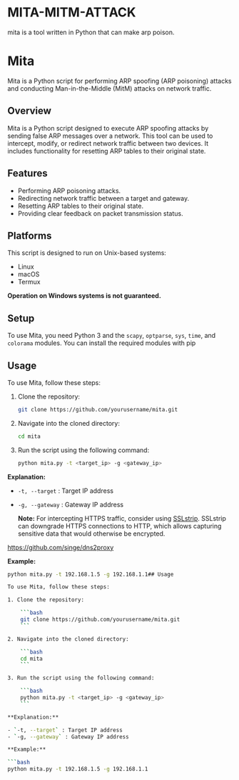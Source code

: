 # MITA-MITM-ATTACK
mita is a tool written in Python that can make arp poison.

# Mita

Mita is a Python script for performing ARP spoofing (ARP poisoning) attacks and conducting Man-in-the-Middle (MitM) attacks on network traffic.

## Overview

Mita is a Python script designed to execute ARP spoofing attacks by sending false ARP messages over a network. This tool can be used to intercept, modify, or redirect network traffic between two devices. It includes functionality for resetting ARP tables to their original state.

## Features

- Performing ARP poisoning attacks.
- Redirecting network traffic between a target and gateway.
- Resetting ARP tables to their original state.
- Providing clear feedback on packet transmission status.

## Platforms

This script is designed to run on Unix-based systems:
- Linux
- macOS
- Termux

**Operation on Windows systems is not guaranteed.**

## Setup

To use Mita, you need Python 3 and the `scapy`, `optparse`, `sys`, `time`, and `colorama` modules. You can install the required modules with pip

## Usage

To use Mita, follow these steps:

1. Clone the repository:

    ```bash
    git clone https://github.com/yourusername/mita.git
    ```

2. Navigate into the cloned directory:

    ```bash
    cd mita
    ```

3. Run the script using the following command:

    ```bash
    python mita.py -t <target_ip> -g <gateway_ip>
    ```

**Explanation:**

- `-t, --target` : Target IP address
- `-g, --gateway` : Gateway IP address

  **Note:** For intercepting HTTPS traffic, consider using [SSLstrip](https://www.owasp.org/index.php/Category:OWASP_SSLStrip). SSLstrip can downgrade HTTPS connections to HTTP, which allows capturing sensitive data that would otherwise be encrypted.

https://github.com/singe/dns2proxy



**Example:**

```bash
python mita.py -t 192.168.1.5 -g 192.168.1.1## Usage

To use Mita, follow these steps:

1. Clone the repository:

    ```bash
    git clone https://github.com/yourusername/mita.git
    ```

2. Navigate into the cloned directory:

    ```bash
    cd mita
    ```

3. Run the script using the following command:

    ```bash
    python mita.py -t <target_ip> -g <gateway_ip>
    ```

**Explanation:**

- `-t, --target` : Target IP address
- `-g, --gateway` : Gateway IP address

**Example:**

```bash
python mita.py -t 192.168.1.5 -g 192.168.1.1
